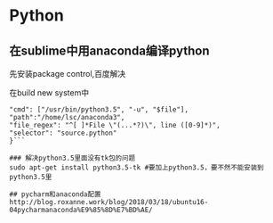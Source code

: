 # Python

## 在sublime中用anaconda编译python
先安装package control,百度解决

在build new system中
```{
"cmd": ["/usr/bin/python3.5", "-u", "$file"],
"path":"/home/lsc/anaconda3",
"file_regex": "^[ ]*File \"(...*?)\", line ([0-9]*)",
"selector": "source.python"
}```

### 解决python3.5里面没有tk包的问题
sudo apt-get install python3.5-tk #要加上python3.5，要不然不能安装到python3.5里

## pycharm和anaconda配置
http://blog.roxanne.work/blog/2018/03/18/ubuntu16-04pycharmanaconda%E9%85%8D%E7%BD%AE/




